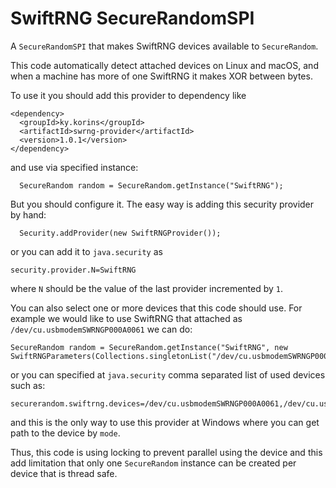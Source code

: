 # SwiftRNG SecureRandomSPI

A `SecureRandomSPI` that makes SwiftRNG devices available to `SecureRandom`.

This code automatically detect attached devices on Linux and macOS,
and when a machine has more of one SwiftRNG it makes XOR between bytes.

To use it you should add this provider to dependency like
```
<dependency>
  <groupId>ky.korins</groupId>
  <artifactId>swrng-provider</artifactId>
  <version>1.0.1</version>
</dependency>
```
and use via specified instance:
```
  SecureRandom random = SecureRandom.getInstance("SwiftRNG");
```

But you should configure it. The easy way is adding this security provider by hand:
```
  Security.addProvider(new SwiftRNGProvider());
```
or you can add it to `java.security` as
```
security.provider.N=SwiftRNG
```
where `N` should be the value of the last provider incremented by `1`.

You can also select one or more devices that this code should use.
For example we would like to use SwiftRNG that attached as `/dev/cu.usbmodemSWRNGP000A0061` we can do:
```
SecureRandom random = SecureRandom.getInstance("SwiftRNG", new SwiftRNGParameters(Collections.singletonList("/dev/cu.usbmodemSWRNGP000A0061")));
```
or you can specified at `java.security` comma separated list of used devices such as:
```
securerandom.swiftrng.devices=/dev/cu.usbmodemSWRNGP000A0061,/dev/cu.usbmodemSWRNGP000A0062
```
and this is the only way to use this provider at Windows where you can get path to the device by `mode`.

Thus, this code is using locking to prevent parallel using the device and this add limitation
 that only one `SecureRandom` instance can be created per device that is thread safe.